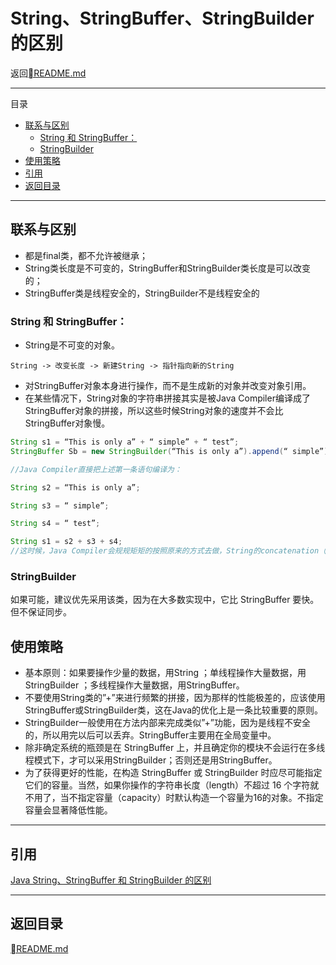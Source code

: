 # String、StringBuffer、StringBuilder的区别
返回[README.md](./../../README.md)

---
目录
<!-- @import "[TOC]" {cmd="toc" depthFrom=2 depthTo=6 orderedList=false} -->
<!-- code_chunk_output -->

* [联系与区别](#联系与区别)
	* [String 和 StringBuffer：](#string-和-stringbuffer)
	* [StringBuilder](#stringbuilder)
* [使用策略](#使用策略)
* [引用](#引用)
* [返回目录](#返回目录)

<!-- /code_chunk_output -->

---
## 联系与区别
- 都是final类，都不允许被继承；
- String类长度是不可变的，StringBuffer和StringBuilder类长度是可以改变的；
- StringBuffer类是线程安全的，StringBuilder不是线程安全的

### String 和 StringBuffer：
- String是不可变的对象。
```
String -> 改变长度 -> 新建String -> 指针指向新的String
```
- 对StringBuffer对象本身进行操作，而不是生成新的对象并改变对象引用。
- 在某些情况下，String对象的字符串拼接其实是被Java Compiler编译成了StringBuffer对象的拼接，所以这些时候String对象的速度并不会比StringBuffer对象慢。
```java
String s1 = “This is only a” + “ simple” + “ test”;
StringBuffer Sb = new StringBuilder(“This is only a”).append(“ simple”).append(“ test”);

//Java Compiler直接把上述第一条语句编译为：

String s2 = “This is only a”;

String s3 = “ simple”;

String s4 = “ test”;

String s1 = s2 + s3 + s4;
//这时候，Java Compiler会规规矩矩的按照原来的方式去做，String的concatenation（即+）操作利用了StringBuilder（或StringBuffer）的append方法实现，此时，对于上述情况，若s2，s3，s4采用String定义，拼接时需要额外创建一个StringBuffer（或StringBuilder），之后将StringBuffer转换为String；若采用StringBuffer（或StringBuilder），则不需额外创建StringBuffer
```

### StringBuilder
如果可能，建议优先采用该类，因为在大多数实现中，它比 StringBuffer 要快。但不保证同步。

## 使用策略
- 基本原则：如果要操作少量的数据，用String ；单线程操作大量数据，用StringBuilder ；多线程操作大量数据，用StringBuffer。
- 不要使用String类的”+”来进行频繁的拼接，因为那样的性能极差的，应该使用StringBuffer或StringBuilder类，这在Java的优化上是一条比较重要的原则。
- StringBuilder一般使用在方法内部来完成类似”+”功能，因为是线程不安全的，所以用完以后可以丢弃。StringBuffer主要用在全局变量中。
- 除非确定系统的瓶颈是在 StringBuffer 上，并且确定你的模块不会运行在多线程模式下，才可以采用StringBuilder；否则还是用StringBuffer。
- 为了获得更好的性能，在构造 StringBuffer 或 StringBuilder 时应尽可能指定它们的容量。当然，如果你操作的字符串长度（length）不超过 16 个字符就不用了，当不指定容量（capacity）时默认构造一个容量为16的对象。不指定容量会显著降低性能。

---
## 引用
[Java String、StringBuffer 和 StringBuilder 的区别
](http://www.runoob.com/w3cnote/java-different-of-string-stringbuffer-stringbuilder.html)

---
## 返回目录
[README.md](./../../README.md)
